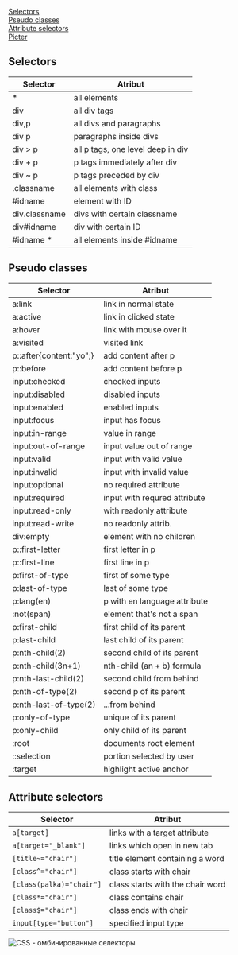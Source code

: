 [Selectors](T1)<br>
[Pseudo classes](T2)<br>
[Attribute selectors](T3)<br>
[Picter](T4)<br>

<a>
  
## Selectors
  
| Selector | Atribut |
|----------|---------|
|*         |all elements|
|div       |all div tags|
div,p      |all divs and paragraphs
div p      |paragraphs inside divs
div > p    |all p tags, one level deep in div
div + p    |p tags immediately after div
div ~ p    |p tags preceded by div
.classname |all elements with class
#idname    |element with ID
div.classname|divs with certain classname
div#idname |div with certain ID
#idname *  |all elements inside #idname

## Pseudo classes

| Selector            | Atribut
----------------------|---------------------
|a:link               |link in normal state|
a:active|link in clicked state
a:hover|link with mouse over it
a:visited|visited link
p::after{content:"yo";}|add content after p
p::before|add content before p
input:checked|checked inputs
input:disabled|disabled inputs
input:enabled|enabled inputs
input:focus|input has focus
input:in-range|value in range
input:out-of-range|input value out of range
input:valid |input with valid value
input:invalid |input with invalid value
input:optional   |no required attribute
input:required|  input with requred attribute
input:read-only |with readonly attribute
input:read-write |no readonly attrib.
div:empty |element with no children
p::first-letter |first letter in p
p::first-line |first line in p
p:first-of-type |first of some type
p:last-of-type |last of some type
p:lang(en) |p with en language attribute
:not(span) |element that's not a span
p:first-child |first child of its parent
p:last-child |last child of its parent
p:nth-child(2) |second child of its parent
p:nth-child(3n+1) |nth-child (an + b) formula
p:nth-last-child(2) |second child from behind
p:nth-of-type(2) |second p of its parent
p:nth-last-of-type(2) |...from behind
p:only-of-type |unique of its parent
p:only-child |only child of its parent
:root |documents root element
::selection|portion selected by user
:target|highlight active anchor

## Attribute selectors

| Selector            | Atribut
----------------------|---------------------
`a[target]` | links with a target attribute
`a[target="_blank"]`        |      links which open in new tab
`[title~="chair"]`|title element containing a word
`[class^="chair"]`|class starts with chair
`[class(palka)="chair"]`|class starts with the chair word
`[class*="chair"]`|class contains chair|
`[class$="chair"]`|class ends with chair|
`input[type="button"]`|specified input type|

![CSS - омбинированные селекторы](https://user-images.githubusercontent.com/84935915/179619144-0a66557c-f4a2-492f-a859-4ead65209053.png)
